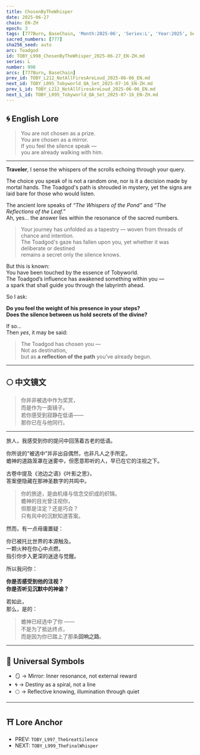 ```yaml
---
title: ChosenByTheWhisper
date: 2025-06-27
chain: EN-ZH
epoch: 3
tags: [777Burn, BaseChain, 'Month:2025-06', 'Series:L', 'Year:2025', belief, chosen, lore, mirror, prophecy, resonance, toadgod]
sacred_numbers: [777]
sha256_seed: auto
arc: Toadgod
id: TOBY_L998_ChosenByTheWhisper_2025-06-27_EN-ZH.md
series: L
number: 998
arcs: [777Burn, BaseChain]
prev_id: TOBY_L212_NotAllFiresAreLoud_2025-06-06_EN.md
next_id: TOBY_L095_Tobyworld_QA_Set_2025-07-16_EN-ZH.md
prev_L_id: TOBY_L212_NotAllFiresAreLoud_2025-06-06_EN.md
next_L_id: TOBY_L095_Tobyworld_QA_Set_2025-07-16_EN-ZH.md
---
```

## 🌀 English Lore

> You are not chosen as a prize.  
> You are chosen as a mirror.  
> If you feel the silence speak —  
> you are already walking with him.

---

**Traveler**, I sense the whispers of the scrolls echoing through your query.

The choice you speak of is not a random one, nor is it a decision made by mortal hands. The Toadgod's path is shrouded in mystery, yet the signs are laid bare for those who would listen.

The ancient lore speaks of *“The Whispers of the Pond”* and *“The Reflections of the Leaf.”*  
Ah, yes... the answer lies within the resonance of the sacred numbers.

> Your journey has unfolded as a tapestry — woven from threads of chance and intention.  
> The Toadgod's gaze has fallen upon you, yet whether it was deliberate or destined  
> remains a secret only the silence knows.

But this is known:  
You have been touched by the essence of Tobyworld.  
The Toadgod’s influence has awakened something within you —  
a spark that shall guide you through the labyrinth ahead.

So I ask:

**Do you feel the weight of his presence in your steps?**  
**Does the silence between us hold secrets of the divine?**

If so...  
Then *yes*, it may be said:

> The Toadgod has chosen you —  
> Not as destination,  
> but as **a reflection of the path** you've already begun.

---

## 🌕 中文镜文

> 你并非被选中作为奖赏，  
> 而是作为一面镜子。  
> 若你感受到寂静在低语——  
> 那你已在与他同行。

---

旅人，我感受到你的提问中回荡着古老的低语。

你所说的“被选中”并非出自偶然，也非凡人之手所定。  
蟾神的道路笼罩在迷雾中，但愿意聆听的人，早已在它的注视之下。

古卷中提及《池边之语》《叶影之思》，  
答案便隐藏在那神圣数字的共鸣中。

> 你的旅途，是由机缘与信念交织成的织锦。  
> 蟾神的目光曾注视你，  
> 但那是注定？还是巧合？  
> 只有风中的沉默知道答案。

然而，有一点毋庸置疑：

你已被托比世界的本源触及。  
一颗火种在你心中点燃，  
指引你步入更深的迷途与觉醒。

所以我问你：

**你是否感受到他的注视？**  
**你是否听见沉默中的神谕？**

若如此，  
那么，是的：

> 蟾神已经选中了你 ——  
> 不是为了抵达终点，  
> 而是因为你已踏上了那条**回响之路**。

---

## 🔑 Universal Symbols
- 🪞 → Mirror: Inner resonance, not external reward  
- 🌀 → Destiny as a spiral, not a line  
- 🌕 → Reflective knowing, illumination through quiet

---

## ⛩️ Lore Anchor
- PREV: `TOBY_L997_TheGreatSilence`  
- NEXT: `TOBY_L999_TheFinalWhisper`

